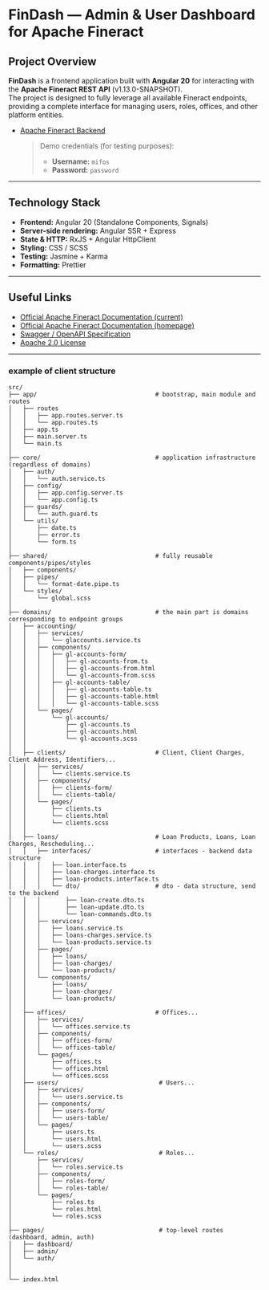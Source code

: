 # FinDash — Admin & User Dashboard for Apache Fineract

## Project Overview

**FinDash** is a frontend application built with **Angular 20** for interacting with the **Apache Fineract REST API** (v1.13.0-SNAPSHOT).  
The project is designed to fully leverage all available Fineract endpoints, providing a complete interface for managing users, roles, offices, and other platform entities.

- [Apache Fineract Backend](https://github.com/KaratSergio/fineract)
  > Demo credentials (for testing purposes):
  >
  > - **Username:** `mifos`
  > - **Password:** `password`

---

## Technology Stack

- **Frontend:** Angular 20 (Standalone Components, Signals)
- **Server-side rendering:** Angular SSR + Express
- **State & HTTP:** RxJS + Angular HttpClient
- **Styling:** CSS / SCSS
- **Testing:** Jasmine + Karma
- **Formatting:** Prettier

---

## Useful Links

- [Official Apache Fineract Documentation (current)](https://fineract.apache.org/docs/current/)
- [Official Apache Fineract Documentation (homepage)](https://fineract.apache.org/)
- [Swagger / OpenAPI Specification](https://sandbox.mifos.community/fineract-provider/swagger-ui/index.html#/)
- [Apache 2.0 License](https://www.apache.org/licenses/LICENSE-2.0)

---

### example of client structure

```
src/
├── app/                                 # bootstrap, main module and routes
│   ├── routes
│   │   ├── app.routes.server.ts
│   │   └── app.routes.ts
│   ├── app.ts
│   ├── main.server.ts
│   └── main.ts
│
├── core/                                # application infrastructure (regardless of domains)
│   ├── auth/
│   │   └── auth.service.ts
│   ├── config/
│   │   ├── app.config.server.ts
│   │   └── app.config.ts
│   ├── guards/
│   │   └── auth.guard.ts
│   └── utils/
│       ├── date.ts
│       ├── error.ts
│       └── form.ts
│
├── shared/                              # fully reusable components/pipes/styles
│   ├── components/
│   ├── pipes/
│   │   └── format-date.pipe.ts
│   └── styles/
│       └── global.scss
│
├── domains/                             # the main part is domains corresponding to endpoint groups
│   ├── accounting/
│   │   ├── services/
│   │   │   └── glaccounts.service.ts
│   │   ├── components/
│   │   │   ├── gl-accounts-form/
│   │   │   │   ├── gl-accounts-from.ts
│   │   │   │   ├── gl-accounts-from.html
│   │   │   │   └── gl-accounts-from.scss
│   │   │   ├── gl-accounts-table/
│   │   │   │   ├── gl-accounts-table.ts
│   │   │   │   ├── gl-accounts-table.html
│   │   │   │   └── gl-accounts-table.scss
│   │   └── pages/
│   │       └── gl-accounts/
│   │           ├── gl-accounts.ts
│   │           ├── gl-accounts.html
│   │           └── gl-accounts.scss
│   │
│   ├── clients/                         # Client, Client Charges, Client Address, Identifiers...
│   │   ├── services/
│   │   │   └── clients.service.ts
│   │   ├── components/
│   │   │   ├── clients-form/
│   │   │   └── clients-table/
│   │   └── pages/
│   │       ├── clients.ts
│   │       └── clients.html
│   │       └── clients.scss
│   │
│   ├── loans/                           # Loan Products, Loans, Loan Charges, Rescheduling...
│   │   ├── interfaces/                  # interfaces - backend data structure
│   │   │   ├── loan.interface.ts
│   │   │   ├── loan-charges.interface.ts
│   │   │   ├── loan-products.interface.ts
│   │   │   └── dto/                     # dto - data structure, send to the backend
│   │   │       ├── loan-create.dto.ts
│   │   │       ├── loan-update.dto.ts
│   │   │       └── loan-commands.dto.ts
│   │   ├── services/
│   │   │   ├── loans.service.ts
│   │   │   ├── loans-charges.service.ts
│   │   │   └── loan-products.service.ts
│   │   ├── pages/
│   │   │   ├── loans/
│   │   │   ├── loan-charges/
│   │   │   └── loan-products/
│   │   └── components/
│   │       ├── loans/
│   │       ├── loan-charges/
│   │       └── loan-products/
│   │
│   ├── offices/                         # Offices...
│   │   ├── services/
│   │   │   └── offices.service.ts
│   │   ├── components/
│   │   │   ├── offices-form/
│   │   │   └── offices-table/
│   │   └── pages/
│   │       ├── offices.ts
│   │       └── offices.html
│   │       └── offices.scss
│   ├── users/                            # Users...
│   │   ├── services/
│   │   │   └── users.service.ts
│   │   ├── components/
│   │   │   ├── users-form/
│   │   │   └── users-table/
│   │   └── pages/
│   │       ├── users.ts
│   │       └── users.html
│   │       └── users.scss
│   └── roles/                            # Roles...
│       ├── services/
│       │   └── roles.service.ts
│       ├── components/
│       │   ├── roles-form/
│       │   └── roles-table/
│       └── pages/
│           ├── roles.ts
│           └── roles.html
│           └── roles.scss
│
├── pages/                                # top-level routes (dashboard, admin, auth)
│   ├── dashboard/
│   ├── admin/
│   └── auth/
│
│
└── index.html

```
